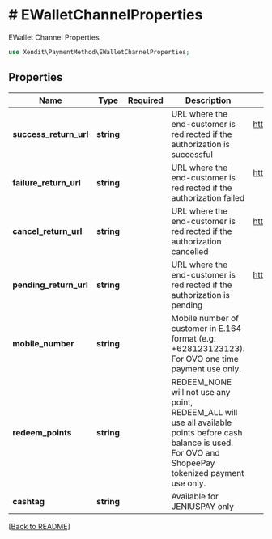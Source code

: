# # EWalletChannelProperties
EWallet Channel Properties

```php
use Xendit\PaymentMethod\EWalletChannelProperties;
```

## Properties

| Name | Type | Required | Description | Examples |
|------------|:-------------:|:-------------:|-------------|:-------------:|
| **success_return_url** | **string** |  | URL where the end-customer is redirected if the authorization is successful | https://webhook.site/f4b755f5-4770-4a11-8c72-cc0b3cc6b882 |
| **failure_return_url** | **string** |  | URL where the end-customer is redirected if the authorization failed | https://webhook.site/f4b755f5-4770-4a11-8c72-cc0b3cc6b882 |
| **cancel_return_url** | **string** |  | URL where the end-customer is redirected if the authorization cancelled | https://webhook.site/f4b755f5-4770-4a11-8c72-cc0b3cc6b882 |
| **pending_return_url** | **string** |  | URL where the end-customer is redirected if the authorization is pending | https://webhook.site/f4b755f5-4770-4a11-8c72-cc0b3cc6b882 |
| **mobile_number** | **string** |  | Mobile number of customer in E.164 format (e.g. +628123123123). For OVO one time payment use only. | +628123123123 |
| **redeem_points** | **string** |  | REDEEM_NONE will not use any point, REDEEM_ALL will use all available points before cash balance is used. For OVO and ShopeePay tokenized payment use only. | REDEEM_NONE |
| **cashtag** | **string** |  | Available for JENIUSPAY only | $abc1234 |


[[Back to README]](../../README.md)
